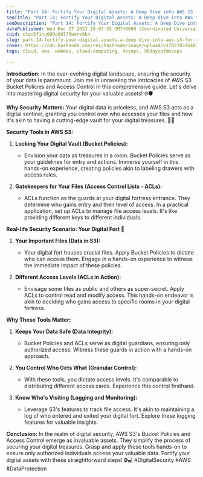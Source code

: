 ```yaml
---
title: "Part 14: Fortify Your Digital Assets: A Deep Dive into AWS S3 for Data Protection 🔒💻"
seoTitle: "Part 14: Fortify Your Digital Assets: A Deep Dive into AWS S3 for Data"
seoDescription: "Part 14: Fortify Your Digital Assets: A Deep Dive into AWS S3 for Data Protection 🔒💻"
datePublished: Wed Dec 27 2023 19:07:55 GMT+0000 (Coordinated Universal Time)
cuid: clqo5f1nu000c08l75were8kn
slug: part-14-fortify-your-digital-assets-a-deep-dive-into-aws-s3-for-data-protection
cover: https://cdn.hashnode.com/res/hashnode/image/upload/v1703703964031/a6443821-8c78-4570-baec-4772aad19384.gif
tags: cloud, aws, webdev, cloud-computing, devops, 90daysofdevops

---
```


**Introduction:** In the ever-evolving digital landscape, ensuring the security of your data is paramount. Join me in unraveling the intricacies of AWS S3 Bucket Policies and Access Control in this comprehensive guide. Let's delve into mastering digital security for your valuable assets! 🌐🛡️

**Why Security Matters:** Your digital data is priceless, and AWS S3 acts as a digital sentinel, granting you control over who accesses your files and how. It's akin to having a cutting-edge vault for your digital treasures. 🔐💾

**Security Tools in AWS S3:**

1. **Locking Your Digital Vault (Bucket Policies):**
    
    * Envision your data as treasures in a room. Bucket Policies serve as your guidelines for entry and actions. Immerse yourself in this hands-on experience, creating policies akin to labeling drawers with access rules.
        
2. **Gatekeepers for Your Files (Access Control Lists - ACLs):**
    
    * ACLs function as the guards at your digital fortress entrance. They determine who gains entry and their level of access. In a practical application, set up ACLs to manage file access levels. It's like providing different keys to different individuals.
        

**Real-life Security Scenario: Your Digital Fort 🏰**

1. **Your Important Files (Data in S3):**
    
    * Your digital fort houses crucial files. Apply Bucket Policies to dictate who can access them. Engage in a hands-on experience to witness the immediate impact of these policies.
        
2. **Different Access Levels (ACLs in Action):**
    
    * Envisage some files as public and others as super-secret. Apply ACLs to control read and modify access. This hands-on endeavor is akin to deciding who gains access to specific rooms in your digital fortress.
        

**Why These Tools Matter:**

1. **Keeps Your Data Safe (Data Integrity):**
    
    * Bucket Policies and ACLs serve as digital guardians, ensuring only authorized access. Witness these guards in action with a hands-on approach.
        
2. **You Control Who Gets What (Granular Control):**
    
    * With these tools, you dictate access levels. It's comparable to distributing different access cards. Experience this control firsthand.
        
3. **Know Who's Visiting (Logging and Monitoring):**
    
    * Leverage S3's features to track file access. It's akin to maintaining a log of who entered and exited your digital fort. Explore these logging features for valuable insights.
        

**Conclusion:** In the realm of digital security, AWS S3's Bucket Policies and Access Control emerge as invaluable assets. They simplify the process of securing your digital treasures. Grasp and apply these tools hands-on to ensure only authorized individuals access your valuable data. Fortify your digital assets with these straightforward steps! 🔒💻 #DigitalSecurity #AWS #DataProtection
